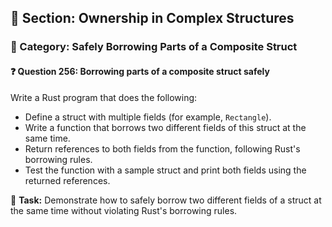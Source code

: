 ## 📘 Section: Ownership in Complex Structures  
### 🔹 Category: Safely Borrowing Parts of a Composite Struct  
#### ❓ Question 256: Borrowing parts of a composite struct safely

Write a Rust program that does the following:

- Define a struct with multiple fields (for example, `Rectangle`).
- Write a function that borrows two different fields of this struct at the same time.
- Return references to both fields from the function, following Rust's borrowing rules.
- Test the function with a sample struct and print both fields using the returned references.

🔧 **Task:** Demonstrate how to safely borrow two different fields of a struct at the same time without violating Rust's borrowing rules.
